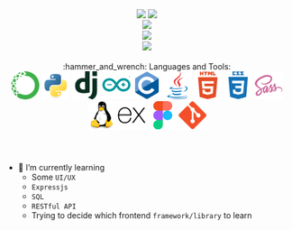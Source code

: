 <div align="center">
     <img src="https://media.giphy.com/media/5eLDrEaRGHegx2FeF2/giphy.gif" width="250">
     <img src="https://media.giphy.com/media/20JY76TfKAhR20SfJu/giphy.gif" width="200">
</div>

<div align="center">
     <img src="https://media.giphy.com/media/A1kfWSbt6HeEiPRkH1/giphy.gif" width="250">
</div>

<div id="socials" align="center">
     <a href="https://www.linkedin.com/in/srb008" target="_blank"><img src="https://img.shields.io/badge/LinkedIn-blue?logo=linkedin&logoColor=white&style=for-the-badge"></a>
</div>
<div id="counter" align="center">
     <img src="https://komarev.com/ghpvc/?username=SamRB-dev&style=flat-square&color=brightgreen">
</div><br>

<div id="Languages" align="center">
:hammer_and_wrench: Languages and Tools:<br>
  <img src="https://github.com/devicons/devicon/blob/master/icons/anaconda/anaconda-original.svg" width="50"> <!--Anaconda-->
  <img src="https://github.com/devicons/devicon/blob/master/icons/python/python-original.svg" width="50"> <!--python-->
  <img src="https://github.com/devicons/devicon/blob/master/icons/django/django-plain.svg" width="50"> <!--Django-->
  <img src="https://github.com/devicons/devicon/blob/master/icons/arduino/arduino-original.svg" width="50"> <!--Arduino-->
  <img src="https://github.com/devicons/devicon/blob/master/icons/c/c-original.svg" width="50"> <!--C-->
  <img src="https://github.com/devicons/devicon/blob/master/icons/java/java-original.svg" width="50"> <!--Java-->
  <img src="https://github.com/devicons/devicon/blob/master/icons/html5/html5-plain-wordmark.svg" width="50"> <!--Html-->
  <img src="https://github.com/devicons/devicon/blob/master/icons/css3/css3-plain-wordmark.svg" width="50"> <!--CSS-->
  <img src="https://github.com/devicons/devicon/blob/master/icons/sass/sass-original.svg" width="50"> <!--SCSS-->
  <img src="https://github.com/devicons/devicon/blob/master/icons/linux/linux-original.svg" width="50"> <!--Linux-->
  <img src="https://github.com/devicons/devicon/blob/master/icons/express/express-original.svg" width="50"> <!--ExpressJs-->
  <img src="https://github.com/devicons/devicon/blob/master/icons/figma/figma-original.svg" width="50"> <!--Figma-->   
  <img src="https://github.com/devicons/devicon/blob/master/icons/git/git-original.svg" width="50"/> <!--Git-->
  <!-- <img src="" width="50"> -->
</div><br>


#
- 🌱 I’m currently learning 
  * Some `UI/UX`
  * `Expressjs`
  * `SQL`
  * `RESTful API`
  * Trying to decide which frontend `framework/library` to learn

<!--
**SamRB-dev/SamRB-dev** is a ✨ _special_ ✨ repository because its `README.md` (this file) appears on your GitHub profile.

Here are some ideas to get you started:

- 🔭 I’m currently working on ...
- 🌱 I’m currently learning ...
- 👯 I’m looking to collaborate on ...
- 🤔 I’m looking for help with ...
- 💬 Ask me about ...
- 📫 How to reach me: ...
- 😄 Pronouns: ...
- ⚡ Fun fact: ...
-->
